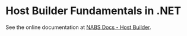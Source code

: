 # Host Builder Fundamentals in .NET

See the online documentation at [NABS Docs - Host Builder](https://github.com/Net-Advantage/Nabs.Docs/blob/main/DeveloperFundamentals/HostBuilder/_Overview.md).
